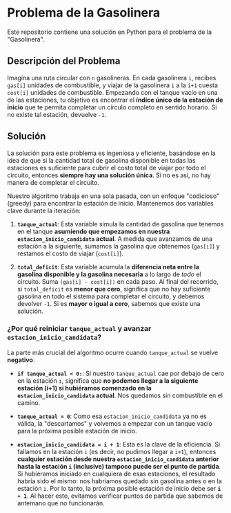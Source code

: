 # Problema de la Gasolinera

Este repositorio contiene una solución en Python para el problema de la "Gasolinera".

## Descripción del Problema

Imagina una ruta circular con `n` gasolineras. En cada gasolinera `i`, recibes `gas[i]` unidades de combustible, y viajar de la gasolinera `i` a la `i+1` cuesta `cost[i]` unidades de combustible. Empezando con el tanque vacío en una de las estaciones, tu objetivo es encontrar el **índice único de la estación de inicio** que te permita completar un círculo completo en sentido horario. Si no existe tal estación, devuelve `-1`.

## Solución

La solución para este problema es ingeniosa y eficiente, basándose en la idea de que si la cantidad total de gasolina disponible en todas las estaciones es suficiente para cubrir el costo total de viajar por todo el circuito, entonces **siempre hay una solución única**. Si no es así, no hay manera de completar el circuito.

Nuestro algoritmo trabaja en una sola pasada, con un enfoque "codicioso" (greedy) para encontrar la estación de inicio. Mantenemos dos variables clave durante la iteración:

1.  **`tanque_actual`**: Esta variable simula la cantidad de gasolina que tenemos en el tanque **asumiendo que empezamos en nuestra `estacion_inicio_candidata` actual**. A medida que avanzamos de una estación a la siguiente, sumamos la gasolina que obtenemos (`gas[i]`) y restamos el costo de viajar (`cost[i]`).

2.  **`total_deficit`**: Esta variable acumula la **diferencia neta entre la gasolina disponible y la gasolina necesaria** a lo largo de *todo* el circuito. Suma `(gas[i] - cost[i])` en cada paso. Al final del recorrido, si `total_deficit` es **menor que cero**, significa que no hay suficiente gasolina en todo el sistema para completar el circuito, y debemos devolver `-1`. Si es **mayor o igual a cero**, sabemos que existe una solución.

### ¿Por qué reiniciar `tanque_actual` y avanzar `estacion_inicio_candidata`?

La parte más crucial del algoritmo ocurre cuando `tanque_actual` se vuelve **negativo**.

* **`if tanque_actual < 0:`**: Si nuestro `tanque_actual` cae por debajo de cero en la estación `i`, significa que **no podemos llegar a la siguiente estación (i+1) si hubiéramos comenzado en la `estacion_inicio_candidata` actual**. Nos quedamos sin combustible en el camino.

* **`tanque_actual = 0`**: Como esa `estacion_inicio_candidata` ya no es válida, la "descartamos" y volvemos a empezar con un tanque vacío para la próxima posible estación de inicio.

* **`estacion_inicio_candidata = i + 1`**: Esta es la clave de la eficiencia. Si fallamos en la estación `i` (es decir, no pudimos llegar a `i+1`), entonces **cualquier estación desde nuestra `estacion_inicio_candidata` anterior hasta la estación `i` (inclusive) tampoco puede ser el punto de partida**. Si hubiéramos iniciado en cualquiera de esas estaciones, el resultado habría sido el mismo: nos habríamos quedado sin gasolina antes o en la estación `i`. Por lo tanto, la próxima posible estación de inicio debe ser **`i + 1`**. Al hacer esto, evitamos verificar puntos de partida que sabemos de antemano que no funcionarán.